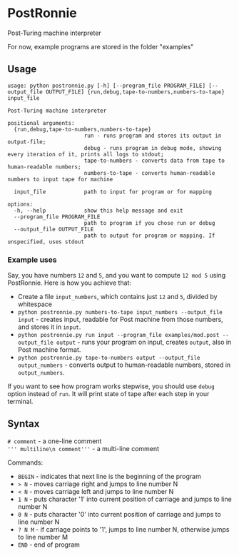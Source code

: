 # PostRonnie
Post-Turing machine interpreter

For now, example programs are stored in the folder "examples"

## Usage
```
usage: python postronnie.py [-h] [--program_file PROGRAM_FILE] [--output_file OUTPUT_FILE] {run,debug,tape-to-numbers,numbers-to-tape} input_file

Post-Turing machine interpreter

positional arguments:
  {run,debug,tape-to-numbers,numbers-to-tape}
                        run - runs program and stores its output in output-file;
                        debug - runs program in debug mode, showing every iteration of it, prints all logs to stdout;
                        tape-to-numbers - converts data from tape to human-readable numbers;
                        numbers-to-tape - converts human-readable numbers to input tape for machine
                        
  input_file            path to input for program or for mapping

options:
  -h, --help            show this help message and exit
  --program_file PROGRAM_FILE
                        path to program if you chose run or debug
  --output_file OUTPUT_FILE
                        path to output for program or mapping. If unspecified, uses stdout
```

### Example uses
Say, you have numbers `12` and `5`, and you want to compute `12 mod 5` using PostRonnie. Here is how you achieve that:
- Create a file `input_numbers`, which contains just `12` and `5`, divided by whitespace
- `python postronnie.py numbers-to-tape input_numbers --output_file input` - creates input, readable for Post machine from those numbers, and stores it in `input`.
- `python postronnie.py run input --program_file examples/mod.post --output_file output` - runs your program on input, creates `output`, also in Post machine format.
- `python postronnie.py tape-to-numbers output --output_file output_numbers` - converts output to human-readable numbers, stored in `output_numbers`.

If you want to see how program works stepwise, you should use `debug` option instead of `run`. It will print state of tape after each step in your terminal.

## Syntax
`# comment` - a one-line comment \
`''' multiline\n comment'''` - a multi-line comment

Commands:
- `BEGIN` - indicates that next line is the beginning of the program
- `> N` - moves carriage right and jumps to line number N
- `< N` - moves carriage left and jumps to line number N
- `1 N` - puts character '1' into current position of carriage and jumps to line number N
- `0 N` - puts character '0' into current position of carriage and jumps to line number N
- `? N M` - if carriage points to '1', jumps to line number N, otherwise jumps to line number M
- `END` - end of program

